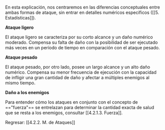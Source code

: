 
En esta explicación, nos centraremos en las diferencias conceptuales entre ambas formas de ataque, sin entrar en detalles numéricos específicos ([[5. Estadísticas]]). 

**Ataque ligero**

El ataque ligero se caracteriza por su corto alcance y un daño numérico moderado. Compensa su falta de daño con la posibilidad de ser ejecutado más veces en un período de tiempo en comparación con el ataque pesado. 

**Ataque pesado**

El ataque pesado, por otro lado, posee un largo alcance y un alto daño numérico. Compensa su menor frecuencia de ejecución con la capacidad de infligir una gran cantidad de daño y afectar a múltiples enemigos al mismo tiempo. 

**Daño a los enemigos**

Para entender cómo los ataques en conjunto con el concepto de =="fuerza"== se entrelazan para determinar la cantidad exacta de salud que se resta a los enemigos, consultar [[4.2.1.3. Fuerza]].


Regresar: [[4.2.2. M. de Ataques]]
